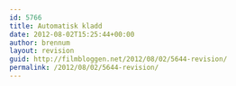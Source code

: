 ```yaml
---
id: 5766
title: Automatisk kladd
date: 2012-08-02T15:25:44+00:00
author: brennum
layout: revision
guid: http://filmbloggen.net/2012/08/02/5644-revision/
permalink: /2012/08/02/5644-revision/
---
```


